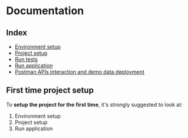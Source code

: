 # Documentation

## Index

- [Environment setup](environment-setup.md)
- [Project setup](project-setup.md)
- [Run tests](run-tests.md)
- [Run application](run-application.md)
- [Postman APIs interaction and demo data deployment](postman-API-interaction-and-demo-data-deployment.md)

## First time project setup

To **setup the project for the first time**, it's strongly suggested to look at:

1. Environment setup
2. Project setup
3. Run application
